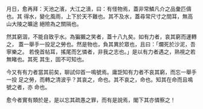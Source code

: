 月日，愈再拜：天池之濱，大江之濆，曰：有怪物焉，蓋非常鱗凡介之品彙匹儔也。其
得水，變化風雨，上下於天不難也。其不及水，蓋尋常尺寸之間耳，無高山大陵之曠途
絕險為之關隔也。

然其窮涸，不能自致乎水。為猵獺之笑者，蓋十八九矣。如有力者，哀其窮而運轉之，
蓋一舉手一投足之勞也。然是物也，負其異於眾也，且曰：「爛死於沙泥，吾寧樂之。
若俛首帖耳，搖尾而乞憐者，非我之志也。」是以有力者遇之，熟視之若無睹也。其死
其生，固不可知也。

今又有有力者當其前矣，聊試仰首一鳴號焉。庸詎知有力者不哀其窮，而忘一舉手一投
足之勞，而轉之清波乎？其哀之，命也。其不哀之，命也。知其在命而且鳴號之者，亦
命也。

愈今者實有類於是，是以忘其疏愚之罪，而有是說焉，閣下其亦憐察之！

